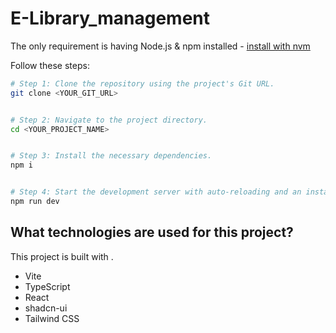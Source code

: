 # E-Library_management




The only requirement is having Node.js & npm installed - [install with nvm](https://github.com/nvm-sh/nvm#installing-and-updating)


Follow these steps:


```sh
# Step 1: Clone the repository using the project's Git URL.
git clone <YOUR_GIT_URL>


# Step 2: Navigate to the project directory.
cd <YOUR_PROJECT_NAME>


# Step 3: Install the necessary dependencies.
npm i


# Step 4: Start the development server with auto-reloading and an instant preview.
npm run dev
```



## What technologies are used for this project?


This project is built with .


- Vite
- TypeScript
- React
- shadcn-ui
- Tailwind CSS
